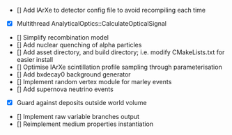 
- [] Add lArXe to detector config file to avoid recompiling each time
- [x] Multithread AnalyticalOptics::CalculateOpticalSignal
- [] Simplify recombination model
- [] Add nuclear quenching of alpha particles
- [] Add asset directory, and build directory; i.e. modify CMakeLists.txt for easier install
- [] Optimise lArXe scintillation profile sampling through parameterisation
- [] Add bxdecay0 background generator
- [] Implement random vertex module for marley events
- [] Add supernova neutrino events
- [x] Guard against deposits outside world volume
- [] Implement raw variable branches output
- [] Reimplement medium properties instantiation